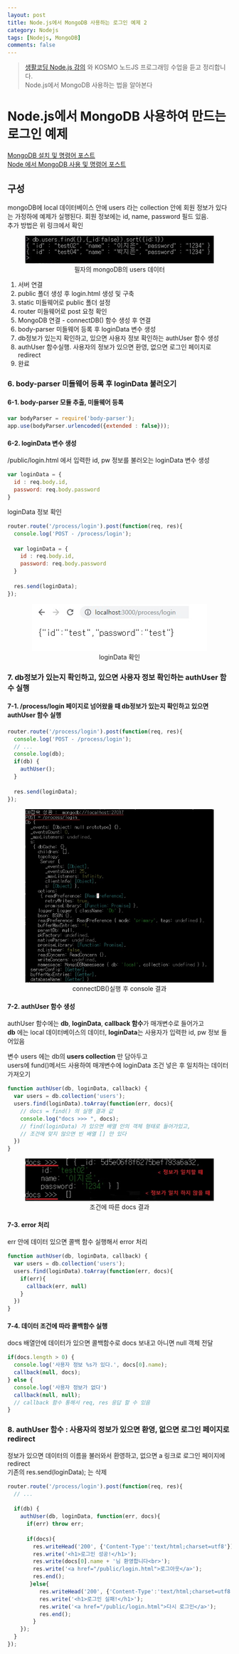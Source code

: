 ```yaml
---
layout: post
title: Node.js에서 MongoDB 사용하는 로그인 예제 2
category: Nodejs
tags: [Nodejs, MongoDB]
comments: false
---
```


> [생활코딩 Node.js 강의](https://www.inflearn.com/course/nodejs-%EA%B0%95%EC%A2%8C-%EC%83%9D%ED%99%9C%EC%BD%94%EB%94%A9#) 와 KOSMO 노드JS 프로그래밍 수업을 듣고 정리합니다.  
> Node.js에서 MongoDB 사용하는 법을 알아본다  

# Node.js에서 MongoDB 사용하여 만드는 로그인 예제

[MongoDB 설치 및 명령어 포스트](https://hjban-dev.github.io/mongodb/2019/08/08/mongodb-00-mongo/)  
[Node 에서 MongoDB 사용 및 명령어 포스트](https://hjban-dev.github.io/nodejs/2019/08/21/nodejs-10-mongo1/)

## 구성

mongoDB에 local 데이터베이스 안에 users 라는 collection 안에 회원 정보가 있다는 가정하에 예제가 실행된다. 회원 정보에는 id, name, password 필드 있음.  
추가 방법은 위 링크에서 확인

<center>
<figure>
<img src="/assets/post-img/nodejs/mongo-data.jpg" alt="">
<figcaption>필자의 mongoDB의 users 데이터</figcaption>
</figure>
</center>

1. 서버 연결
2. public 폴더 생성 후 login.html 생성 및 구축
3. static 미들웨어로 public 폴더 설정
4. router 미들웨어로 post 요청 확인
5. MongoDB 연결 - connectDB() 함수 생성 후 연결
6. body-parser 미들웨어 등록 후 loginData 변수 생성
7. db정보가 있는지 확인하고, 있으면 사용자 정보 확인하는 authUser 함수 생성
8. authUser 함수실행. 사용자의 정보가 있으면 환영, 없으면 로그인 페이지로 redirect
9. 완료

### 6. body-parser 미들웨어 등록 후 loginData 불러오기

#### 6-1. body-parser 모듈 추출, 미들웨어 등록

```javascript
var bodyParser = require('body-parser');
app.use(bodyParser.urlencoded({extended : false}));
```

#### 6-2. loginData 변수 생성

/public/login.html 에서 입력한 id, pw 정보를 불러오는 loginData 변수 생성

```javascript
var loginData = {
  id : req.body.id,
  password: req.body.password
}
```

loginData 정보 확인

```javascript
router.route('/process/login').post(function(req, res){
  console.log('POST - /process/login');

  var loginData = {
    id : req.body.id,
    password: req.body.password
  }

  res.send(loginData);
});
```

<center>
<figure>
<img src="/assets/post-img/nodejs/logindata.jpg" alt="">
<figcaption>loginData 확인</figcaption>
</figure>
</center>

### 7. db정보가 있는지 확인하고, 있으면 사용자 정보 확인하는 authUser 함수 실행

#### 7-1. /process/login 페이지로 넘어왔을 때 db정보가 있는지 확인하고 있으면 authUser 함수 실행 

```javascript
router.route('/process/login').post(function(req, res){
  console.log('POST - /process/login');
  // ...
  console.log(db);
  if(db) {
    authUser();
  }
  
  res.send(loginData);
});
```

<center>
<figure>
<img src="/assets/post-img/nodejs/login-db.jpg" alt="">
<figcaption>connectDB()실행 후 console 결과</figcaption>
</figure>
</center>

#### 7-2. authUser 함수 생성 

authUser 함수에는 **db**, **loginData**, **callback 함수**가 매개변수로 들어가고   
**db** 에는 local 데이터베이스의 데이터, **loginData**는 사용자가 입력한 id, pw 정보 들어있음  

변수 users 에는 db의 **users collection** 만 담아두고  
users에 fund()메서드 사용하여 매개변수에 loginData 조건 넣은 후 일치하는 데이터 가져오기

```javascript
function authUser(db, loginData, callback) {
  var users = db.collection('users');
  users.find(loginData).toArray(function(err, docs){
    // docs = find() 의 실행 결과 값
    console.log("docs >>> ", docs);
    // find(loginData) 가 있으면 배열 안의 객체 형태로 들어가있고,
    // 조건에 맞지 않으면 빈 배열 [] 만 있다
  })
}
```

<center>
<figure>
<img src="/assets/post-img/nodejs/login-docs.jpg" alt="">
<figcaption>조건에 따른 docs 결과</figcaption>
</figure>
</center>

#### 7-3. error 처리

err 안에 데이터 있으면 콜백 함수 실행해서 error 처리

```javascript
function authUser(db, loginData, callback) {
  var users = db.collection('users');
  users.find(loginData).toArray(function(err, docs){
    if(err){
      callback(err, null)
    }
  })
}
```

#### 7-4. 데이터 조건에 따라 콜백함수 실행

docs 배열안에 데이터가 있으면 콜백함수로 docs 보내고 아니면 null 객체 전달

```javascript
if(docs.length > 0) {
  console.log('사용자 정보 %s가 있다.', docs[0].name);
  callback(null, docs);
} else {
  console.log('사용자 정보가 없다')
  callback(null, null);
  // callback 함수 통해서 req, res 응답 할 수 있음
}
```

### 8. authUser 함수 : 사용자의 정보가 있으면 환영, 없으면 로그인 페이지로 redirect

정보가 있으면 데이터의 이름을 불러와서 환영하고, 없으면 a 링크로 로그인 페이지에 redirect  
기존의 res.send(loginData); 는 삭제

```javascript
router.route('/process/login').post(function(req, res){
  // ...

  if(db) {
    authUser(db, loginData, function(err, docs){
      if(err) throw err;

      if(docs){
        res.writeHead('200', {'Content-Type':'text/html;charset=utf8'});
        res.write('<h1>로그인 성공!</h1>');
        res.write(docs[0].name + '님 환영합니다<br>');
        res.write('<a href="/public/login.html">로그아웃</a>');
        res.end();
       }else{
          res.writeHead('200', {'Content-Type':'text/html;charset=utf8'});
          res.write('<h1>로그인 실패!</h1>');
          res.write('<a href="/public/login.html">다시 로그인</a>');
          res.end();
        }
    });
  }
});
```
